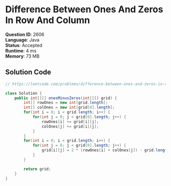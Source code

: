 # Difference Between Ones And Zeros In Row And Column

**Question ID**: 2606  
**Language**: Java  
**Status**: Accepted  
**Runtime**: 4 ms  
**Memory**: 73 MB  

## Solution Code
```java
// https://leetcode.com/problems/difference-between-ones-and-zeros-in-row-and-column

class Solution {
    public int[][] onesMinusZeros(int[][] grid) {
        int[] rowOnes = new int[grid.length];
        int[] colOnes = new int[grid[0].length];
        for(int i = 0; i < grid.length; i++) {
            for(int j = 0; j < grid[0].length; j++) {
                rowOnes[i] += grid[i][j];
                colOnes[j] += grid[i][j];
            }
        }
        for(int i = 0; i < grid.length; i++) {
            for(int j = 0; j < grid[0].length; j++) {
                grid[i][j] = 2 * (rowOnes[i] + colOnes[j]) - grid.length - grid[0].length;
            }
        }

        return grid;
    }
}
```
